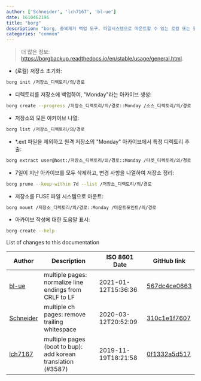 ```yaml
---
author: ['Schneider', 'lch7167', 'bl-ue']
date: 1610462196
title: "borg"
description: "borg, 중복제거 백업 도구. 파일시스템으로 마운트할 수 있는 로컬 또는 원격 저장소를 제작."
categories: "common"
---
```

> 더 많은 정보: <https://borgbackup.readthedocs.io/en/stable/usage/general.html>.

- (로컬) 저장소 초기화:

```bash
borg init /저장소_디렉토리/의/경로
```

- 디렉토리를 저장소에 백업하여, "Monday"라는 아카이브 생성:

```bash
borg create --progress /저장소_디렉토리/의/경로::Monday /소스_디렉토리/의/경로
```

- 저장소의 모든 아카이브 나열:

```bash
borg list /저장소_디렉토리/의/경로
```

- *.ext 파일을 제외하고 원격 저장소의 "Monday" 아카이브에서 특정 디렉토리 추출:

```bash
borg extract user@host:/저장소_디렉토리/의/경로::Monday /타겟_디렉토리/의/경로 --exclude '*.ext'
```

- 7일이 지난 아카이브를 모두 삭제하고, 변경 사항을 나열하여 저장소 정리:

```bash
borg prune --keep-within 7d --list /저장소_디렉토리/의/경로
```

- 저장소를 FUSE 파일 시스템으로 마운트:

```bash
borg mount /저장소_디렉토리/의/경로::Monday /마운트포인트/의/경로
```

- 아카이브 작성에 대한 도움말 표시:

```bash
borg create --help
```
List of changes to this documentation


Author | Description | ISO 8601 Date | GitHub link
------|-----|-----|-----
[bl-ue](mailto:54780737+bl-ue@users.noreply.github.com) | multiple pages: normalize line endings from CRLF to LF | 2021-01-12T15:36:36 | [567dc4ce0663](https://github.com/tldr-pages/tldr/commit/567dc4ce0663231ea1b8b9533b327094eb82ba1f)
[Schneider](mailto:lucas.schneider@sap.com) | multiple ch pages: remove trailing whitespace | 2020-03-12T20:52:09 | [310c1e1f7607](https://github.com/tldr-pages/tldr/commit/310c1e1f7607c67e5651e4d3c118a43029639285)
[lch7167](mailto:youngsj69@gmail.com) | multiple pages (boot to bup): add korean translation (#3587) | 2019-11-19T18:21:58 | [0f1332a5d517](https://github.com/tldr-pages/tldr/commit/0f1332a5d517f703c15b54fe39b4f23f77505e7f)

